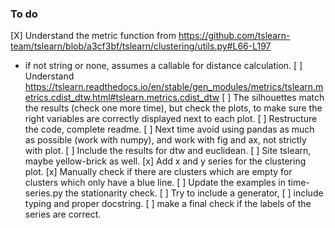 ### To do
[X] Understand the metric function from 
https://github.com/tslearn-team/tslearn/blob/a3cf3bf/tslearn/clustering/utils.py#L66-L197
* if not string or none, assumes a callable for distance calculation.
[ ] Understand 
https://tslearn.readthedocs.io/en/stable/gen_modules/metrics/tslearn.metrics.cdist_dtw.html#tslearn.metrics.cdist_dtw
[ ] The silhouettes match the results (check one more time), but check the plots, to  make sure the right variables are correctly displayed next to each plot.
[ ] Restructure the code, complete readme.
[ ] Next time avoid using pandas as much as possible (work with numpy), and work with fig and ax,
    not strictly with plot.
[ ] Include the results for dtw and euclidean.
[ ] Site tslearn, maybe yellow-brick as well.
[x] Add x and y series for the clustering plot.
[x] Manually check if there are clusters which are empty for clusters which only have a blue line.
[ ] Update the examples in time-series.py the stationarity check.
[ ] Try to include a generator,
[ ] include typing and proper docstring.
[ ] make a final check if the labels of the series are correct.
